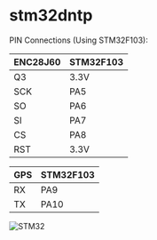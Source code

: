 # stm32dntp

PIN Connections (Using STM32F103):

ENC28J60             | STM32F103        |
------------------   |------------------|
Q3                   | 3.3V             |
SCK                  |PA5               |
SO                   |PA6               |
SI                   |PA7               |
CS                   |PA8               |
RST                  |3.3V              |


GPS                  | STM32F103        |
------------------   |------------------|
RX                   |PA9               |
TX                   |PA10              |



![STM32](https://raw.github.com/AlexPutz/stm32dntp/master/pictures/STM32.png)

